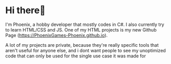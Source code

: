 Hi there👋
====
I'm Phoenix, a hobby developer that mostly codes in C#.
I also currently try to learn HTML/CSS and JS. One of my HTML projects is my new Github Page (https://PhoenixGames-Phoenix.github.io).

A lot of my projects are private, because they're really specific tools that aren't useful for anyone else, and i dont want people to see my unoptimized code that can only be used for the single use case it was made for



